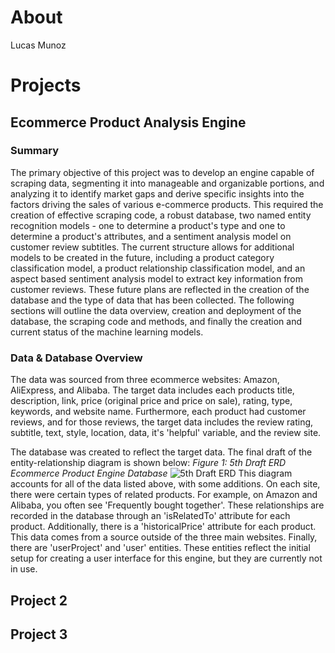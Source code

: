 # About
Lucas Munoz 

# Projects 

## Ecommerce Product Analysis Engine 
### Summary
  The primary objective of this project was to develop an engine capable of scraping data, segmenting it into manageable and organizable portions, and analyzing it to identify market gaps and derive specific insights into the factors driving the sales of various e-commerce products. This required the creation of effective scraping code, a robust database, two named entity recognition models - one to determine a product's type and one to determine a product's attributes, and a sentiment analysis model on customer review subtitles. 
The current structure allows for additional models to be created in the future, including a product category classification model, a product relationship classification model, and an aspect based sentiment analysis model to extract key information from customer reviews. These future plans are reflected in the creation of the database and the type of data that has been collected.
The following sections will outline the data overview, creation and deployment of the database, the scraping code and methods, and finally the creation and current status of the machine learning models. 

### Data & Database Overview
  The data was sourced from three ecommerce websites: Amazon, AliExpress, and Alibaba. The target data includes each products title, description, link, price (original price and price on sale), rating, type, keywords, and website name. Furthermore, each product had customer reviews, and for those reviews, the target data includes the review rating, subtitle, text, style, location, data, it's 'helpful' variable, and the review site. 

The database was created to reflect the target data. The final draft of the entity-relationship diagram is shown below: 
_Figure 1: 5th Draft ERD Ecommerce Product Engine Database_
![5th Draft ERD](https://github.com/lucas-munoz1/lucas-munoz1.github.io/assets/170210558/1a264618-0bf4-4169-b5d2-be6ec9d53005)
This diagram accounts for all of the data listed above, with some additions. On each site, there were certain types of related products. For example, on Amazon and Alibaba, you often see 'Frequently bought together'. These relationships are recorded in the database through an 'isRelatedTo' attribute for each product. Additionally, there is a 'historicalPrice' attribute for each product. This data comes from a source outside of the three main websites. 
Finally, there are 'userProject' and 'user' entities. These entities reflect the initial setup for creating a user interface for this engine, but they are currently not in use. 



## Project 2

## Project 3
